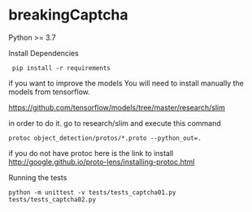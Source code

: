 # breakingCaptcha

Python >= 3.7

Install Dependencies
```
 pip install -r requirements
```

if you want to improve the models You will need to install manually  the models from tensorflow.

https://github.com/tensorflow/models/tree/master/research/slim

in order to do it. go to research/slim and execute this command
```
protoc object_detection/protos/*.proto --python_out=.
```

if you do not have protoc here is the link to install
http://google.github.io/proto-lens/installing-protoc.html


Running the tests
 
```
python -m unittest -v tests/tests_captcha01.py tests/tests_captcha02.py
```
